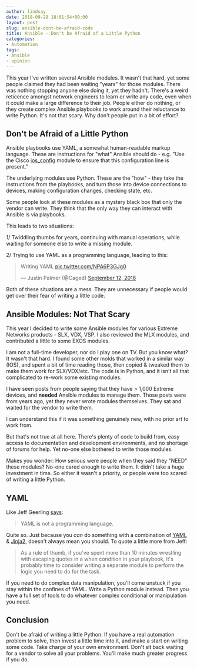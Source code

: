 ```yaml
---
author: lindsay
date: 2018-09-29 18:01:54+00:00
layout: post
slug: ansible-dont-be-afraid-code
title: Ansible - Don't be Afraid of a Little Python
categories:
- Automation
tags:
- Ansible
- opinion
---
```


This year I've written several Ansible modules. It wasn't that hard, yet some people claimed they had been waiting "years" for those modules. There was nothing stopping anyone else doing it, yet they hadn't. There's a weird reticence amongst network engineers to learn or write any code, even when it could make a large difference to their job. People either do nothing, or they create complex Ansible playbooks to work around their reluctance to write Python. It's not that scary. Why don't people put in a bit of effort?

## Don't be Afraid of a Little Python

Ansible playbooks use YAML, a somewhat human-readable markup language. These are instructions for "what" Ansible should do - e.g. "Use the Cisco [ios_config](https://docs.ansible.com/ansible/2.5/modules/ios_config_module.html) module to ensure that this configuration line <x> is present."

The underlying modules use Python. These are the "how" - they take the instructions from the playbooks, and turn those into device connections to devices, making configuration changes, checking state, etc.

Some people look at these modules as a mystery black box that only the vendor can write. They think that the only way they can interact with Ansible is via playbooks.

This leads to two situations:

1/ Twiddling thumbs for years, continuing with manual operations, while waiting for someone else to write a missing module.

2/ Trying to use YAML as a programming language, leading to this:

<blockquote class="twitter-tweet" data-lang="en"><p lang="en" dir="ltr">Writing YAML <a href="https://t.co/NPA6P3GJg0">pic.twitter.com/NPA6P3GJg0</a></p>&mdash; Justin Palmer (@Caged) <a href="https://twitter.com/Caged/status/1039937162769096704?ref_src=twsrc%5Etfw">September 12, 2018</a></blockquote> <script async src="https://platform.twitter.com/widgets.js" charset="utf-8"></script>

Both of these situations are a mess. They are unnecessary if people would get over their fear of writing a little code.

## Ansible Modules: Not That Scary

This year I decided to write some Ansible modules for various Extreme Networks products - SLX, VDX, VSP. I also reviewed the MLX modules, and contributed a little to some EXOS modules.

I am not a full-time developer, nor do I play one on TV. But you know what? It wasn't that hard. I found some other molds that worked in a similar way (IOS), and spent a bit of time reading those, then copied & tweaked them to make them work for SLX/VDX/etc. The code is in Python, and it isn't all that complicated to re-work some existing modules.

I have seen posts from people saying that they have > 1,000 Extreme devices, and **needed** Ansible modules to manage them. Those posts were from years ago, yet they never wrote modules themselves. They sat and waited for the vendor to write them.

I can understand this if it was something genuinely new, with no prior art to work from.

But that's not true at all here. There's plenty of code to build from, easy access to documentation and development environments, and no shortage of forums for help. Yet no-one else bothered to write those modules.

Makes you wonder: How serious were people when they said they "NEED" these modules? No-one cared enough to write them. It didn't take a huge investment in time. So either it wasn't a priority, or people were too scared of writing a little Python.

## YAML

Like Jeff Geerling [says](https://www.ansible.com/blog/make-your-ansible-playbooks-flexible-maintainable-and-scalable):

> YAML is not a programming language.

Quite so. Just because you _can_ do something with a combination of [YAML](http://yaml.org) & [Jinja2](http://jinja.pocoo.org), doesn't always mean you should. To quote a little more from Jeff:

> As a rule of thumb, if you've spent more than 10 minutes wrestling with escaping quotes in a when condition in your playbook, it's probably time to consider writing a separate module to perform the logic you need to do for the task.

If you need to do complex data manipulation, you'll come unstuck if you stay within the confines of YAML. Write a Python module instead. Then you have a full set of tools to do whatever complex conditional or manipulation you need.

## Conclusion

Don't be afraid of writing a little Python. If you have a real automation problem to solve, then invest a little time into it, and make a start on writing some code. Take charge of your own environment. Don't sit back waiting for a vendor to solve all your problems. You'll make much greater progress if you do.
